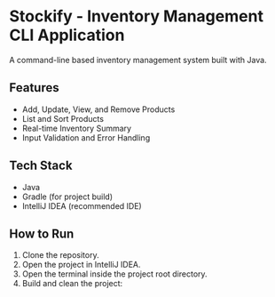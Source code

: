 # Stockify - Inventory Management CLI Application
A command-line based inventory management system built with Java.
## Features
-	Add, Update, View, and Remove Products
-	List and Sort Products
-	Real-time Inventory Summary
-	Input Validation and Error Handling
## Tech Stack
-	Java
-	Gradle (for project build)
-	IntelliJ IDEA (recommended IDE)
## How to Run
1.	Clone the repository.
2.	Open the project in IntelliJ IDEA.
3.	Open the terminal inside the project root directory.
4.	Build and clean the project:
